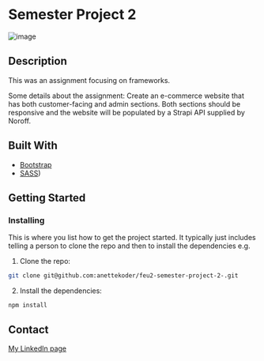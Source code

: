 
# Semester Project 2


![image](https://user-images.githubusercontent.com/52622303/164316813-4b12d99f-aeb7-4069-85cf-e72b3a50ac99.png)


## Description
This was an assignment focusing on frameworks. 

Some details about the assignment:
Create an e-commerce website that has both customer-facing and admin sections. Both sections should be responsive and the website will be populated by a Strapi API supplied by Noroff.

## Built With

- [Bootstrap](https://getbootstrap.com)
- [SASS](https://sass-lang.com/))

## Getting Started

### Installing

This is where you list how to get the project started. It typically just includes telling a person to clone the repo and then to install the dependencies e.g.

1. Clone the repo:

```bash
git clone git@github.com:anettekoder/feu2-semester-project-2-.git
```

2. Install the dependencies:

```
npm install
```

## Contact

[My LinkedIn page](https://www.linkedin.com/in/anette-pedersen1/)


